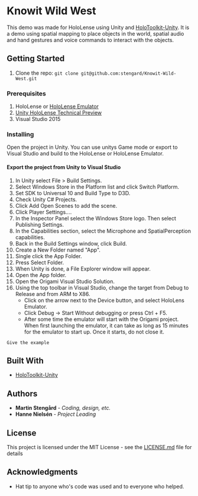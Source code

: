 # Knowit Wild West

This demo was made for HoloLense using Unity and [HoloToolkit-Unity](https://github.com/Microsoft/HoloToolkit-Unity "HoloToolkit-Unity"). It is a demo using spatial mapping to place objects in the world, spatial audio and hand gestures and voice commands to interact with the objects.

## Getting Started

1. Clone the repo: `git clone git@github.com:stengard/Knowit-Wild-West.git`  

### Prerequisites

1. HoloLense or [HoloLense Emulator](https://developer.microsoft.com/sv-se/windows/holographic/install_the_tools "HoloLense Emulator")
2. [Unity HoloLense Technical Preview](https://unity3d.com/partners/microsoft/hololens "Unity HoloLense Technical Preview")
3. Visual Studio 2015

### Installing

Open the project in Unity. You can use unitys Game mode or export to Visual Studio and build to the HoloLense or HoloLense Emulator.

#### Export the project from Unity to Visual Studio
1. In Unity select File > Build Settings.
2. Select Windows Store in the Platform list and click Switch Platform.
3. Set SDK to Universal 10 and Build Type to D3D.
4. Check Unity C# Projects.
5. Click Add Open Scenes to add the scene.
6. Click Player Settings....
7. In the Inspector Panel select the Windows Store logo. Then select Publishing Settings.
8. In the Capabilities section, select the Microphone and SpatialPerception capabilities.
9. Back in the Build Settings window, click Build.
10. Create a New Folder named "App".
11. Single click the App Folder.
12. Press Select Folder.
13. When Unity is done, a File Explorer window will appear.
14. Open the App folder.
15. Open the Origami Visual Studio Solution.
16. Using the top toolbar in Visual Studio, change the target from Debug to Release and from ARM to X86.
    * Click on the arrow next to the Device button, and select HoloLens Emulator.
    * Click Debug -> Start Without debugging or press Ctrl + F5.
    * After some time the emulator will start with the Origami project. When first launching the emulator, it can take as long as 15 minutes for the emulator to start up. Once it starts, do not close it.

```
Give the example
```

## Built With

* [HoloToolkit-Unity](https://github.com/Microsoft/HoloToolkit-Unity "HoloToolkit-Unity")

## Authors

* **Martin Stengård** - *Coding, design, etc.*
* **Hanne Nielsén** - *Project Leading*

## License

This project is licensed under the MIT License - see the [LICENSE.md](LICENSE.md) file for details

## Acknowledgments

* Hat tip to anyone who's code was used and to everyone who helped.
